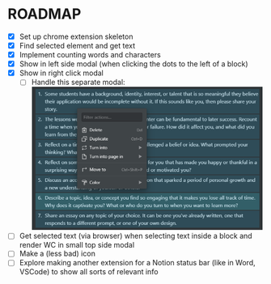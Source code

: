 # ROADMAP

- [x] Set up chrome extension skeleton
- [x] Find selected element and get text
- [x] Implement counting words and characters
- [x] Show in left side modal (when clicking the dots to the left of a block)
- [x] Show in right click modal
  - [ ] Handle this separate modal: ![Image](images/small_rightclick_modal.png)
- [ ] Get selected text (via browser) when selecting text inside a block and render WC in small top side modal
- [ ] Make a (less bad) icon
- [ ] Explore making another extension for a Notion status bar (like in Word, VSCode) to show all sorts of relevant info